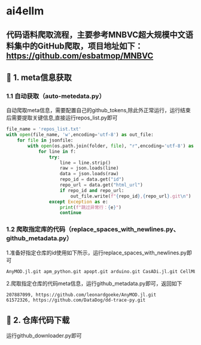 # ai4ellm
## 代码语料爬取流程，主要参考MNBVC超大规模中文语料集中的GitHub爬取，项目地址如下：https://github.com/esbatmop/MNBVC


## 📄 1. meta信息获取 

### 1.1 自动获取（auto-metedata.py）

自动爬取meta信息，需要配置自己的github_tokens,除此外正常运行，运行结束后需要提取关键信息,直接运行repos_list.py即可

```python
file_name = 'repos_list.txt'
with open(file_name, 'w',encoding='utf-8') as out_file:
    for file in jsonfile:
        with open(os.path.join(folder, file), "r",encoding='utf-8') as f:
            for line in f:
                try:
                    line = line.strip()
                    raw = json.loads(line)
                    data = json.loads(raw)
                    repo_id = data.get("id")
                    repo_url = data.get("html_url")
                    if repo_id and repo_url:
                        out_file.write(f"{repo_id},{repo_url}.git\n")
                except Exception as e:
                    print(f"跳过异常行：{e}")
                    continue
```

### 1.2 爬取指定库的代码（replace_spaces_with_newlines.py、github_metadata.py）

1.准备好指定仓库的id使用如下所示，运行replace_spaces_with_newlines.py即可
```txt
AnyMOD.jl.git apm_python.git apopt.git arduino.git CasADi.jl.git CellMLToolkit.jl.git cvxopt.git cyres.git dymos.git EnergyBasedModels.jl.git EnergyModels.jl.git EnergyPlus.git EnergySystemModeling.jl.git EPANET.git FOQUS.git fortran8.git GasModels.jl.git GasNetworkOptimization.git GEKKO.git GlobalEnergyGIS.git
```
2.爬取指定仓库的代码meta信息，运行github_metadata.py即可，返回如下
```
207887099, https://github.com/leonardgoeke/AnyMOD.jl.git
61572326, https://github.com/DataDog/dd-trace-py.git
```

## 📄 2. 仓库代码下载

运行github_downloader.py即可
